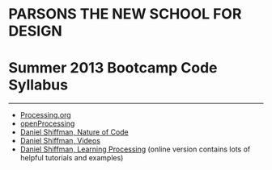 # PARSONS THE NEW SCHOOL FOR DESIGN
# Summer 2013 Bootcamp Code Syllabus
-------------------------------------------------------------------

* [Processing.org](http://processing.org/reference/)
* [openProcessing](http://openprocessing.org/)
* [Daniel Shiffman, Nature of Code](http://natureofcode.com/book/)
* [Daniel Shiffman, Videos](https://vimeo.com/shiffman)
* [Daniel Shiffman, Learning Processing](http://www.learningprocessing.com/) (online version contains lots of helpful tutorials and examples)